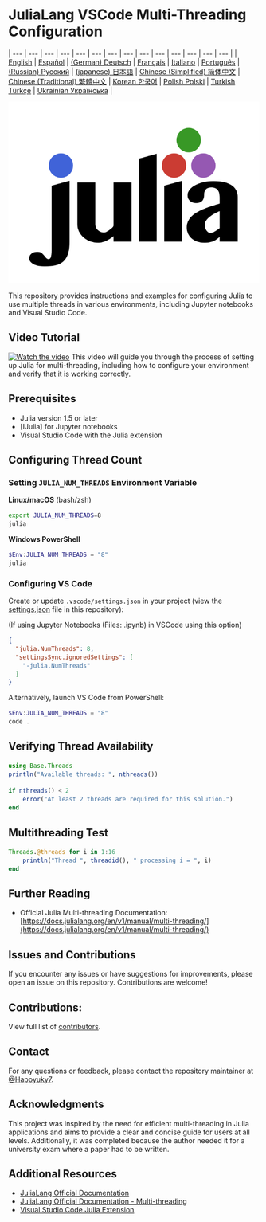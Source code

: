 # JuliaLang VSCode Multi-Threading Configuration


| --- | --- | --- | --- | --- | --- | --- | --- | --- | --- | --- | --- | --- | --- |
| [English](README.md) | [Español](README_es.md) | [(German) Deutsch](README_de.md) | [Français](README_fr.md) | [Italiano](README_it.md) | [Português](README_pt.md) | [(Russian) Русский](README_ru.md) | [(japanese) 日本語](README_ja.md) | [Chinese (Simplified) 简体中文](README_zh-CN.md) | [Chinese (Traditional) 繁體中文](README_zh-TW.md) | [Korean 한국어](README_ko.md) | [Polish Polski](README_pl.md) | [Turkish Türkçe](README_tr.md) | [Ukrainian Українська](README_uk.md) |

[![Julia Logo](https://raw.githubusercontent.com/JuliaLang/julia-logo-graphics/master/images/julia-language-logo-white-border.svg)](https://github.com/JuliaLang/julia-logo-graphics?tab=readme-ov-file)

This repository provides instructions and examples for configuring Julia to use multiple threads in various environments, including Jupyter notebooks and Visual Studio Code.

## Video Tutorial

[![Watch the video](https://img.youtube.com/vi/your_video_id/maxresdefault.jpg)](https://www.youtube.com/watch?v=your_video_id)
This video will guide you through the process of setting up Julia for multi-threading, including how to configure your environment and verify that it is working correctly.



## Prerequisites

- Julia version 1.5 or later
- [IJulia] for Jupyter notebooks
- Visual Studio Code with the Julia extension

## Configuring Thread Count

### Setting `JULIA_NUM_THREADS` Environment Variable

**Linux/macOS** (bash/zsh)

```bash
export JULIA_NUM_THREADS=8
julia
```

**Windows PowerShell**

```powershell
$Env:JULIA_NUM_THREADS = "8"
julia
```

### Configuring VS Code

Create or update `.vscode/settings.json` in your project (view the [settings.json](.vscode/settings.json) file in this repository):

(If using Jupyter Notebooks (Files: .ipynb) in VSCode using this option)

```json
{
  "julia.NumThreads": 8,
  "settingsSync.ignoredSettings": [
    "-julia.NumThreads"
  ]
}
```

Alternatively, launch VS Code from PowerShell:

```powershell
$Env:JULIA_NUM_THREADS = "8"
code .
```

## Verifying Thread Availability

```julia
using Base.Threads
println("Available threads: ", nthreads())

if nthreads() < 2
    error("At least 2 threads are required for this solution.")
end
```

## Multithreading Test

```julia
Threads.@threads for i in 1:16
    println("Thread ", threadid(), " processing i = ", i)
end
```

## Further Reading

- Official Julia Multi-threading Documentation: [https://docs.julialang.org/en/v1/manual/multi-threading/](https://docs.julialang.org/en/v1/manual/multi-threading/)


## Issues and Contributions
If you encounter any issues or have suggestions for improvements, please open an issue on this repository. Contributions are welcome!

## Contributions:
View full list of [contributors](contributors.md).

## Contact
For any questions or feedback, please contact the repository maintainer at [@Happyuky7](https://github.com/Happyuky7/).

## Acknowledgments
This project was inspired by the need for efficient multi-threading in Julia applications and aims to provide a clear and concise guide for users at all levels. Additionally, it was completed because the author needed it for a university exam where a paper had to be written.

## Additional Resources
- [JuliaLang Official Documentation](https://docs.julialang.org/)
- [JuliaLang Official Documentation - Multi-threading](https://docs.julialang.org/en/v1/manual/multi-threading/)
- [Visual Studio Code Julia Extension](https://marketplace.visualstudio.com/items?itemName=julialang.language-julia)


